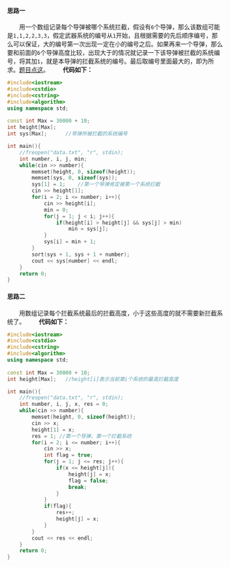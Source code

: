 ####  思路一
&emsp;&emsp;用一个数组记录每个导弹被哪个系统拦截，假设有`6`个导弹，那么该数组可能是`1,1,2,2,3,3`，假定武器系统的编号从`1`开始，且根据需要的先后顺序编号，那么可以保证，大的编号第一次出现一定在小的编号之后。如果再来一个导弹，那么要和前面的`6`个导弹高度比较，出现大于的情况就记录一下该导弹被拦截的系统编号，将其加`1`，就是本导弹的拦截系统的编号。最后取编号里面最大的，即为所求。[题目点这](http://acm.hdu.edu.cn/showproblem.php?pid=1257)。
&emsp;&emsp;**代码如下：**
``` cpp
#include<iostream>
#include<cstdio>
#include<cstring>
#include<algorithm>
using namespace std;
	
const int Max = 30000 + 10;
int height[Max];
int sys[Max];      //导弹所被拦截的系统编号 

int main(){
	//freopen("data.txt", "r", stdin);
	int number, i, j, min;
	while(cin >> number){
		memset(height, 0, sizeof(height));
		memset(sys, 0, sizeof(sys));
		sys[1] = 1;    //第一个导弹肯定被第一个系统拦截 
		cin >> height[1];
		for(i = 2; i <= number; i++){
			cin >> height[i];
			min = 0;
			for(j = 1; j < i; j++){
				if(height[i] > height[j] && sys[j] > min)
					min = sys[j];
			}
			sys[i] = min + 1;
		}
		sort(sys + 1, sys + 1 + number);
		cout << sys[number] << endl;
	}
	return 0;
} 

```
####  思路二
&emsp;&emsp;用数组记录每个拦截系统最后的拦截高度，小于这些高度的就不需要新拦截系统了。
&emsp;&emsp;**代码如下：**
``` cpp
#include<iostream>
#include<cstdio>
#include<cstring>
#include<algorithm>
using namespace std;
	
const int Max = 30000 + 10;
int height[Max];   //height[i]表示当前第i个系统的最高拦截高度 

int main(){
	//freopen("data.txt", "r", stdin);
	int number, i, j, x, res = 0;
	while(cin >> number){
		memset(height, 0, sizeof(height));
		cin >> x;
		height[1] = x;  
		res = 1; //第一个导弹，第一个拦截系统 
		for(i = 2; i <= number; i++){
			cin >> x;
         	int flag = true;
			for(j = 1; j <= res; j++){
				if(x <= height[j]){
					height[j] = x;
					flag = false;
					break;
				}
			}	 
			if(flag){
				res++;
				height[j] = x;
			}
		}
		cout << res << endl;
	}
	return 0;
}

```